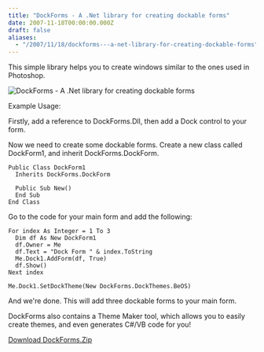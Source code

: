 ```yaml
---
title: "DockForms - A .Net library for creating dockable forms"
date: 2007-11-18T00:00:00.000Z
draft: false
aliases:
  - "/2007/11/18/dockforms---a-net-library-for-creating-dockable-forms"
---
```

This simple library helps you to create windows similar to the ones used in Photoshop.

![DockForms - A .Net library for creating dockable forms](/images/dockforms.png)

Example Usage:

Firstly, add a reference to DockForms.Dll, then add a Dock control to your form.

Now we need to create some dockable forms. Create a new class called DockForm1, and inherit DockForms.DockForm.

```vbnet
Public Class DockForm1
  Inherits DockForms.DockForm

  Public Sub New()
  End Sub
End Class
```

Go to the code for your main form and add the following:

```vbnet
For index As Integer = 1 To 3
  Dim df As New DockForm1
  df.Owner = Me
  df.Text = "Dock Form " & index.ToString
  Me.Dock1.AddForm(df, True)
  df.Show()
Next index

Me.Dock1.SetDockTheme(New DockForms.DockThemes.BeOS)
```

And we're done. This will add three dockable forms to your main form.

DockForms also contains a Theme Maker tool, which allows you to easily create themes, and even generates C#/VB code for you!

[Download DockForms.Zip](/downloads/dockforms.zip)
